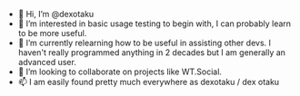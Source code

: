 - 👋 Hi, I’m @dexotaku
- 👀 I’m interested in basic usage testing to begin with, I can probably learn to be more useful.
- 🌱 I’m currently relearning how to be useful in assisting other devs. I haven't really programmed anything in 2 decades but I am generally an advanced user.
- 💞️ I’m looking to collaborate on projects like WT.Social.
- 📫 I am easily found pretty much everywhere as dexotaku / dex otaku

<!---
dexotaku/dexotaku is a ✨ special ✨ repository because its `README.md` (this file) appears on your GitHub profile.
You can click the Preview link to take a look at your changes.
--->
